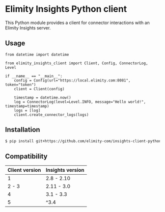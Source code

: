 # Elimity Insights Python client

This Python module provides a client for connector interactions with an Elimity
Insights server.

## Usage

```python3
from datetime import datetime

from elimity_insights_client import Client, Config, ConnectorLog, Level

if __name__ == "__main__":
    config = Config(url="https://local.elimity.com:8081", token="token")
    client = Client(config)

    timestamp = datetime.now()
    log = ConnectorLog(level=Level.INFO, message="Hello world!", timestamp=timestamp)
    logs = [log]
    client.create_connector_logs(logs)
```

## Installation

```sh
$ pip install git+https://github.com/elimity-com/insights-client-python.git
```

## Compatibility

| Client version | Insights version |
| -------------- | ---------------- |
| 1              | 2.8 - 2.10       |
| 2 - 3          | 2.11 - 3.0       |
| 4              | 3.1 - 3.3        |
| 5              | ^3.4             |
